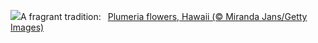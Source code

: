 ![](https://www.bing.com/th?id=OHR.PinkPlumeria_EN-US3595771407_UHD.jpg&w=1000)A fragrant tradition:&nbsp;&ensp;[Plumeria flowers, Hawaii (© Miranda Jans/Getty Images)](https://www.bing.com/th?id=OHR.PinkPlumeria_EN-US3595771407_UHD.jpg)
<br><br/>
